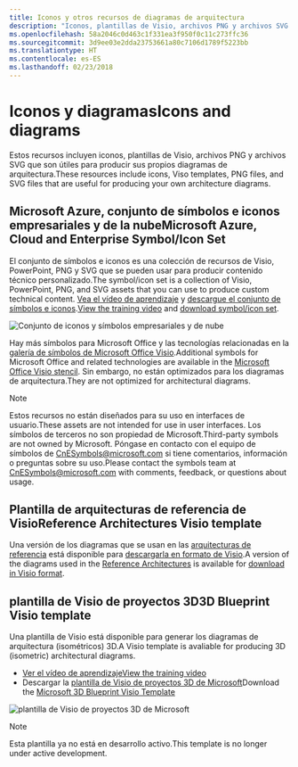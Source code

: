 ```yaml
---
title: Iconos y otros recursos de diagramas de arquitectura
description: "Iconos, plantillas de Visio, archivos PNG y archivos SVG que son útiles para producir sus propios diagramas de arquitectura"
ms.openlocfilehash: 58a2046c0d463c1f331ea3f950f0c11c273ffc36
ms.sourcegitcommit: 3d9ee03e2dda23753661a80c7106d1789f5223bb
ms.translationtype: HT
ms.contentlocale: es-ES
ms.lasthandoff: 02/23/2018
---
```

# <a name="icons-and-diagrams"></a><span data-ttu-id="ae79b-103">Iconos y diagramas</span><span class="sxs-lookup"><span data-stu-id="ae79b-103">Icons and diagrams</span></span>

<span data-ttu-id="ae79b-104">Estos recursos incluyen iconos, plantillas de Visio, archivos PNG y archivos SVG que son útiles para producir sus propios diagramas de arquitectura.</span><span class="sxs-lookup"><span data-stu-id="ae79b-104">These resources include icons, Viso templates, PNG files, and SVG files that are useful for producing your own architecture diagrams.</span></span>

## <a name="microsoft-azure-cloud-and-enterprise-symbolicon-set"></a><span data-ttu-id="ae79b-105">Microsoft Azure, conjunto de símbolos e iconos empresariales y de la nube</span><span class="sxs-lookup"><span data-stu-id="ae79b-105">Microsoft Azure, Cloud and Enterprise Symbol/Icon Set</span></span>

<span data-ttu-id="ae79b-106">El conjunto de símbolos e iconos es una colección de recursos de Visio, PowerPoint, PNG y SVG que se pueden usar para producir contenido técnico personalizado.</span><span class="sxs-lookup"><span data-stu-id="ae79b-106">The symbol/icon set is a collection of Visio, PowerPoint, PNG, and SVG assets that you can use to produce custom technical content.</span></span>
<span data-ttu-id="ae79b-107">[Vea el vídeo de aprendizaje](http://aka.ms/CnESymbolsVideo) y [descargue el conjunto de símbolos e iconos](http://aka.ms/CnESymbols).</span><span class="sxs-lookup"><span data-stu-id="ae79b-107">[View the training video](http://aka.ms/CnESymbolsVideo) and [download symbol/icon set](http://aka.ms/CnESymbols).</span></span> 

![Conjunto de iconos y símbolos empresariales y de nube](./_images/CnESymbols.png)

<span data-ttu-id="ae79b-109">Hay más símbolos para Microsoft Office y las tecnologías relacionadas en la [galería de símbolos de Microsoft Office Visio](http://www.microsoft.com/download/details.aspx?id=35772).</span><span class="sxs-lookup"><span data-stu-id="ae79b-109">Additional symbols for Microsoft Office and related technologies are available in the [Microsoft Office Visio stencil](http://www.microsoft.com/download/details.aspx?id=35772).</span></span> <span data-ttu-id="ae79b-110">Sin embargo, no están optimizados para los diagramas de arquitectura.</span><span class="sxs-lookup"><span data-stu-id="ae79b-110">They are not optimized for architectural diagrams.</span></span>   

> [!NOTE]
> <span data-ttu-id="ae79b-111">Estos recursos no están diseñados para su uso en interfaces de usuario.</span><span class="sxs-lookup"><span data-stu-id="ae79b-111">These assets are not intended for use in user interfaces.</span></span> <span data-ttu-id="ae79b-112">Los símbolos de terceros no son propiedad de Microsoft.</span><span class="sxs-lookup"><span data-stu-id="ae79b-112">Third-party symbols are not owned by Microsoft.</span></span>
> <span data-ttu-id="ae79b-113">Póngase en contacto con el equipo de símbolos de [CnESymbols@microsoft.com](mailto:CnESymbols@microsoft.com) si tiene comentarios, información o preguntas sobre su uso.</span><span class="sxs-lookup"><span data-stu-id="ae79b-113">Please contact the symbols team at [CnESymbols@microsoft.com](mailto:CnESymbols@microsoft.com) with comments, feedback, or questions about usage.</span></span>

## <a name="reference-architectures-visio-template"></a><span data-ttu-id="ae79b-114">Plantilla de arquitecturas de referencia de Visio</span><span class="sxs-lookup"><span data-stu-id="ae79b-114">Reference Architectures Visio template</span></span> 

<span data-ttu-id="ae79b-115">Una versión de los diagramas que se usan en las [arquitecturas de referencia](../reference-architectures/index.md) está disponible para [descargarla en formato de Visio](https://aka.ms/arch-diagrams).</span><span class="sxs-lookup"><span data-stu-id="ae79b-115">A version of the diagrams used in the [Reference Architectures](../reference-architectures/index.md) is available for [download in Visio format](https://aka.ms/arch-diagrams).</span></span>

## <a name="3d-blueprint-visio-template"></a><span data-ttu-id="ae79b-116">plantilla de Visio de proyectos 3D</span><span class="sxs-lookup"><span data-stu-id="ae79b-116">3D Blueprint Visio template</span></span>

<span data-ttu-id="ae79b-117">Una plantilla de Visio está disponible para generar los diagramas de arquitectura (isométricos) 3D.</span><span class="sxs-lookup"><span data-stu-id="ae79b-117">A Visio template is avaliable for producing 3D (isometric) architectural diagrams.</span></span>

- [<span data-ttu-id="ae79b-118">Ver el vídeo de aprendizaje</span><span class="sxs-lookup"><span data-stu-id="ae79b-118">View the training video</span></span>](http://aka.ms/3dBlueprintTemplateVideo) 
- <span data-ttu-id="ae79b-119">Descargar la [plantilla de Visio de proyectos 3D de Microsoft](http://aka.ms/3DBlueprintTemplate)</span><span class="sxs-lookup"><span data-stu-id="ae79b-119">Download the [Microsoft 3D Blueprint Visio Template](http://aka.ms/3DBlueprintTemplate)</span></span>

![plantilla de Visio de proyectos 3D de Microsoft](./_images/3DBlueprintVisioTemplate.png)

> [!NOTE]
> <span data-ttu-id="ae79b-121">Esta plantilla ya no está en desarrollo activo.</span><span class="sxs-lookup"><span data-stu-id="ae79b-121">This template is no longer under active development.</span></span>
